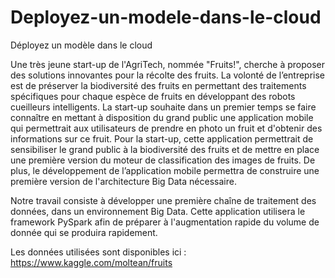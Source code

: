 # Deployez-un-modele-dans-le-cloud
Déployez un modèle dans le cloud

Une très jeune start-up de l'AgriTech, nommée  "Fruits!", cherche à proposer des solutions innovantes pour la récolte des fruits.
La volonté de l’entreprise est de préserver la biodiversité des fruits en permettant des traitements spécifiques pour chaque espèce de fruits en développant des robots cueilleurs intelligents.
La start-up souhaite dans un premier temps se faire connaître en mettant à disposition du grand public une application mobile qui permettrait aux utilisateurs de prendre en photo un fruit et d'obtenir des informations sur ce fruit.
Pour la start-up, cette application permettrait de sensibiliser le grand public à la biodiversité des fruits et de mettre en place une première version du moteur de classification des images de fruits.
De plus, le développement de l’application mobile permettra de construire une première version de l'architecture Big Data nécessaire.

Notre travail consiste à développer une première chaîne de traitement des données, dans un environnement Big Data. Cette application utilisera le framework PySpark afin de préparer à l'augmentation rapide du volume de donnée qui se produira rapidement.
 
Les données utilisées sont disponibles ici : https://www.kaggle.com/moltean/fruits

